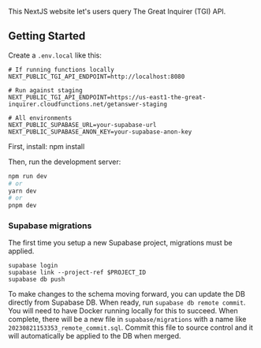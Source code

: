 This NextJS website let's users query The Great Inquirer (TGI) API.

## Getting Started

Create a `.env.local` like this:

```
# If running functions locally
NEXT_PUBLIC_TGI_API_ENDPOINT=http://localhost:8080

# Run against staging
NEXT_PUBLIC_TGI_API_ENDPOINT=https://us-east1-the-great-inquirer.cloudfunctions.net/getanswer-staging

# All environments
NEXT_PUBLIC_SUPABASE_URL=your-supabase-url
NEXT_PUBLIC_SUPABASE_ANON_KEY=your-supabase-anon-key
```
First, install:
npm install 


Then, run the development server:

```bash
npm run dev
# or
yarn dev
# or
pnpm dev
```

### Supabase migrations

The first time you setup a new Supabase project, migrations must be applied.

```
supabase login
supabase link --project-ref $PROJECT_ID
supabase db push
```

To make changes to the schema moving forward, you can update the DB directly from Supabase DB. When ready, run `supabase db remote commit`. You will need to have Docker running locally for this to succeed. When complete, there will be a new file in `supabase/migrations` with a name like `20230821153353_remote_commit.sql`. Commit this file to source control and it will automatically be applied to the DB when merged.
